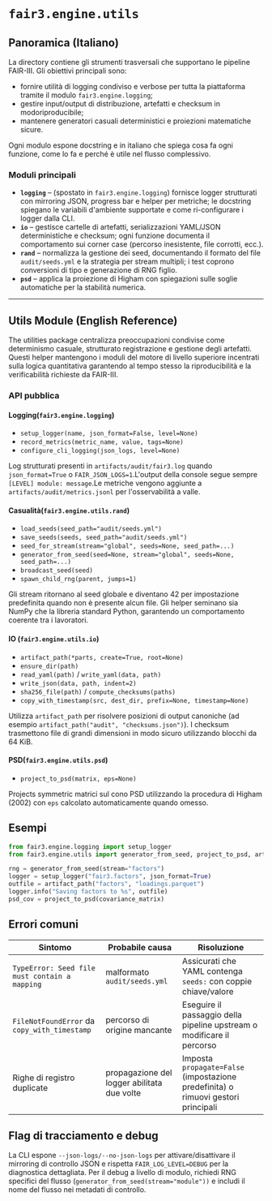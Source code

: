 # `fair3.engine.utils`

## Panoramica (Italiano)
La directory contiene gli strumenti trasversali che supportano le pipeline FAIR-III.
Gli obiettivi principali sono:

- fornire utilità di logging condiviso e verbose per tutta la piattaforma tramite
  il modulo `fair3.engine.logging`;
- gestire input/output di distribuzione, artefatti e checksum in modoriproducibile;
- mantenere generatori casuali deterministici e proiezioni matematiche sicure.

Ogni modulo espone docstring e in italiano che spiega cosa fa ogni
funzione, come lo fa e perché è utile nel flusso complessivo.

### Moduli principali

- **`logging`** – (spostato in `fair3.engine.logging`) fornisce logger strutturati
  con mirroring JSON, progress bar e helper per metriche; le docstring spiegano
  le variabili d'ambiente supportate e come ri-configurare i logger dalla CLI.
- **`io`** – gestisce cartelle di artefatti, serializzazioni YAML/JSON
  deterministiche e checksum; ogni funzione documenta il comportamento sui
  corner case (percorso inesistente, file corrotti, ecc.).
- **`rand`** – normalizza la gestione dei seed, documentando il formato del file
  `audit/seeds.yml` e la strategia per stream multipli; i test coprono
  conversioni di tipo e generazione di RNG figlio.
- **`psd`** – applica la proiezione di Higham con spiegazioni sulle soglie
  automatiche per la stabilità numerica.

---

## Utils Module (English Reference)

The utilities package centralizza preoccupazioni condivise come determinismo casuale, strutturato
registrazione e gestione degli artefatti. Questi helper mantengono i moduli del motore di livello superiore incentrati sulla logica quantitativa
garantendo al tempo stesso la riproducibilità e la verificabilità richieste da FAIR-III.

### API pubblica

#### Logging(`fair3.engine.logging`)
- `setup_logger(name, json_format=False, level=None)`
- `record_metrics(metric_name, value, tags=None)`
- `configure_cli_logging(json_logs, level=None)`

Log strutturati presenti in `artifacts/audit/fair3.log` quando `json_format=True` o
`FAIR_JSON_LOGS=1`.L'output della console segue sempre `[LEVEL] module: message`.Le metriche vengono aggiunte
a `artifacts/audit/metrics.jsonl` per l'osservabilità a valle.

#### Casualità(`fair3.engine.utils.rand`)
- `load_seeds(seed_path="audit/seeds.yml")`
- `save_seeds(seeds, seed_path="audit/seeds.yml")`
- `seed_for_stream(stream="global", seeds=None, seed_path=...)`
- `generator_from_seed(seed=None, stream="global", seeds=None, seed_path=...)`
- `broadcast_seed(seed)`
- `spawn_child_rng(parent, jumps=1)`

Gli stream ritornano al seed globale e diventano 42 per impostazione predefinita quando non è presente alcun file. Gli helper seminano
sia NumPy che la libreria standard Python, garantendo un comportamento coerente tra i lavoratori.

#### IO (`fair3.engine.utils.io`)
- `artifact_path(*parts, create=True, root=None)`
- `ensure_dir(path)`
- `read_yaml(path)` / `write_yaml(data, path)`
- `write_json(data, path, indent=2)`
- `sha256_file(path)` / `compute_checksums(paths)`
- `copy_with_timestamp(src, dest_dir, prefix=None, timestamp=None)`

Utilizza `artifact_path` per risolvere posizioni di output canoniche (ad esempio `artifact_path("audit", "checksums.json")`).
I checksum trasmettono file di grandi dimensioni in modo sicuro utilizzando blocchi da 64 KiB.

#### PSD(`fair3.engine.utils.psd`)
- `project_to_psd(matrix, eps=None)`

Projects symmetric matrici sul cono PSD utilizzando la procedura di Higham (2002) con
`eps` calcolato automaticamente quando omesso.

## Esempi

```python
from fair3.engine.logging import setup_logger
from fair3.engine.utils import generator_from_seed, project_to_psd, artifact_path

rng = generator_from_seed(stream="factors")
logger = setup_logger("fair3.factors", json_format=True)
outfile = artifact_path("factors", "loadings.parquet")
logger.info("Saving factors to %s", outfile)
psd_cov = project_to_psd(covariance_matrix)
```

## Errori comuni

| Sintomo | Probabile causa | Risoluzione |
| --- | --- | --- |
| `TypeError: Seed file must contain a mapping` | malformato `audit/seeds.yml` | Assicurati che YAML contenga `seeds:` con coppie chiave/valore |
| `FileNotFoundError` da `copy_with_timestamp` | percorso di origine mancante | Eseguire il passaggio della pipeline upstream o modificare il percorso |
| Righe di registro duplicate | propagazione del logger abilitata due volte | Imposta `propagate=False` (impostazione predefinita) o rimuovi gestori principali |

## Flag di tracciamento e debug

La CLI espone `--json-logs/--no-json-logs` per attivare/disattivare il mirroring di controllo JSON e rispetta
`FAIR_LOG_LEVEL=DEBUG` per la diagnostica dettagliata. Per il debug a livello di modulo, richiedi
RNG specifici del flusso (`generator_from_seed(stream="module"))` e includi il nome del flusso nei
metadati di controllo.
